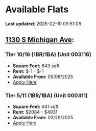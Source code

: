 # Available Flats

**Last updated:** 2025-02-10 09:51:08

## [1130 S Michigan Ave](https://1130smichigan.com/wp-json/floorplans/v1/available-units):
### Tier 10/16 (1BR/1BA) (Unit 003116)
- **Square Feet:** 843 sqft
- **Rent:** $-1 - $-1
- **Available From:** 05/08/2025
- [Apply Here](https://1130smichigan.securecafe.com/onlineleasing/eleven-thirty/oleapplication.aspx?stepname=RentalOptions&myOlePropertyId=638530&FloorPlanID=2321073&UnitID=11313000&header=1)

### Tier 5/11 (1BR/1BA) (Unit 000311)
- **Square Feet:** 641 sqft
- **Rent:** $2084 - $4931
- **Available From:** 03/29/2025
- [Apply Here](https://1130smichigan.securecafe.com/onlineleasing/eleven-thirty/oleapplication.aspx?stepname=RentalOptions&myOlePropertyId=638530&FloorPlanID=2321070&UnitID=11312586&header=1)

